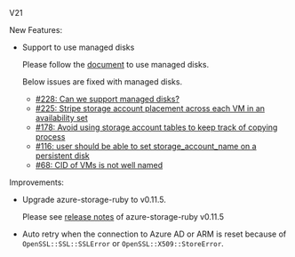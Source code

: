 V21

New Features:

* Support to use managed disks

  Please follow the [document](https://github.com/cloudfoundry-incubator/bosh-azure-cpi-release/tree/master/docs/advanced/managed-disks) to use managed disks.

  Below issues are fixed with managed disks.
  
  * [#228: Can we support managed disks?](https://github.com/cloudfoundry-incubator/bosh-azure-cpi-release/issues/228)
  * [#225: Stripe storage account placement across each VM in an availability set](https://github.com/cloudfoundry-incubator/bosh-azure-cpi-release/issues/225)
  * [#178: Avoid using storage account tables to keep track of copying process](https://github.com/cloudfoundry-incubator/bosh-azure-cpi-release/issues/178)
  * [#116: user should be able to set storage_account_name on a persistent disk](https://github.com/cloudfoundry-incubator/bosh-azure-cpi-release/issues/116)
  * [#68: CID of VMs is not well named](https://github.com/cloudfoundry-incubator/bosh-azure-cpi-release/issues/68)

Improvements:

* Upgrade azure-storage-ruby to v0.11.5.

  Please see [release notes](https://github.com/Azure/azure-storage-ruby/releases/tag/v0.11.5) of azure-storage-ruby v0.11.5

* Auto retry when the connection to Azure AD or ARM is reset because of `OpenSSL::SSL::SSLError` or `OpenSSL::X509::StoreError`.
